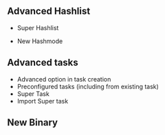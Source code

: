 ## Advanced Hashlist

- Super Hashlist

- New Hashmode

## Advanced tasks

- Advanced option in task creation
- Preconfigured tasks (including from existing task)
- Super Task
- Import Super task

## New Binary
